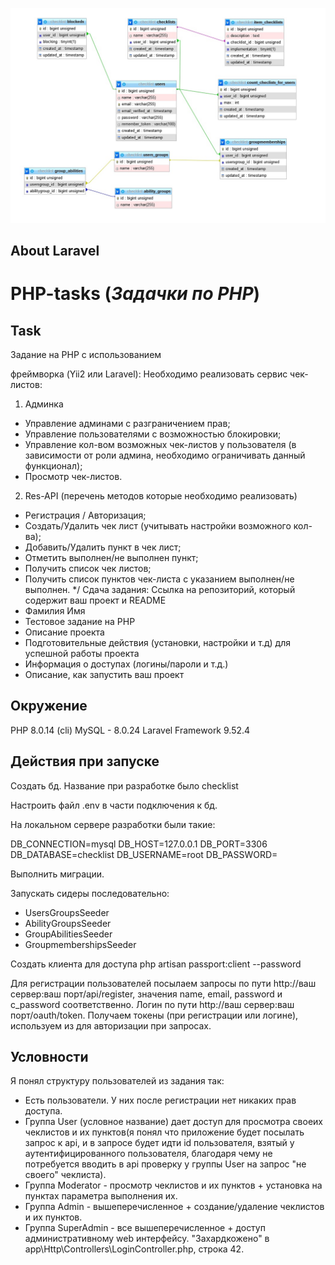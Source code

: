 <p align="cen-er"><a href="https://laravel.com" target="_blank"><img src="dbScheme.jpg"></a></p>


## About Laravel

# PHP-tasks (*Задачки по PHP*)

## Task

Задание на PHP с использованием

фреймворка (Yii2 или Laravel):
Необходимо реализовать сервис чек-листов:

1. Админка
- Управление админами с разграничением прав;
- Управление пользователями с возможностью
блокировки;
- Управление кол-вом возможных чек-листов у
пользователя (в зависимости от роли админа,
необходимо ограничивать данный функционал);
- Просмотр чек-листов.

2. Res-API (перечень методов которые необходимо
реализовать)
- Регистрация / Авторизация;
- Создать/Удалить чек лист (учитывать настройки
возможного кол-ва);
- Добавить/Удалить пункт в чек лист;
- Отметить выполнен/не выполнен пункт;
- Получить список чек листов;
- Получить список пунктов чек-листа с указанием
выполнен/не выполнен.
*/
Сдача задания: Ссылка на репозиторий, который содержит ваш проект
и README
- Фамилия Имя
- Тестовое задание на PHP
- Описание проекта
- Подготовительные действия (установки, настройки
и т.д) для успешной работы проекта
- Информация о доступах (логины/пароли и т.д.)
- Описание, как запустить ваш проект

## Окружение

PHP 8.0.14 (cli)
MySQL - 8.0.24
Laravel Framework 9.52.4

## Действия при запуске

Создать бд. Название при разработке было checklist

Настроить файл .env в части подключения к бд.

На локальном сервере разработки были такие:

DB_CONNECTION=mysql
DB_HOST=127.0.0.1
DB_PORT=3306
DB_DATABASE=checklist 
DB_USERNAME=root
DB_PASSWORD=

Выполнить миграции.

Запускать сидеры последовательно:
- UsersGroupsSeeder
- AbilityGroupsSeeder
- GroupAbilitiesSeeder
- GroupmembershipsSeeder

Создать клиента для доступа
php artisan passport:client --password

Для регистрации пользователей посылаем запросы по пути http://ваш сервер:ваш порт/api/register, значения name, email, password и c_password соответственно.
Логин по пути http://ваш сервер:ваш порт/oauth/token. Получаем токены (при регистрации или логине), используем из для авторизации при запросах.

## Условности

Я понял структуру пользователей из задания так:
- Есть пользователи. У них после регистрации нет никаких прав доступа. 
- Группа User (условное название) дает доступ для просмотра своеих чеклистов и их пунктов(я понял что приложение будет посылать запрос к api, и в запросе будет идти id пользователя, взятый у аутентифицированного пользователя, благодаря чему не потребуется вводить в api проверку у группы User на запрос "не своего" чеклиста).
- Группа Moderator - просмотр чеклистов и их пунктов + установка на пунктах параметра выполнения их.
- Группа Admin - вышеперечисленное + создание/удаление чеклистов и их пунктов.
- Группа SuperAdmin - все вышеперечисленное + доступ административному web интерфейсу. "Захардкожено" в app\Http\Controllers\LoginController.php, строка 42.